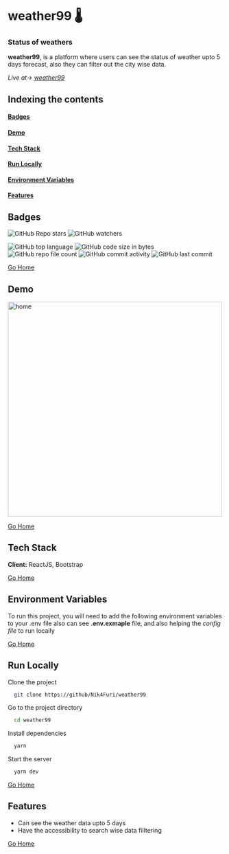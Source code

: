 # <h1 id="weather99"> weather99 🌡️ </h1>
### Status of weathers
**weather99**, is a platform where users can see the status of weather upto 5 days forecast, also they can filter out the city wise data.

*Live at-> [weather99](https://weather99.vercel.app/)*

## Indexing the contents
####   <p><a href="#badges" >Badges</a></p>
####   <p><a href="#demo" >Demo</a></p>
####   <p><a href="#stack" >Tech Stack</a></p>
####   <p><a href="#runLocally" >Run Locally</a></p>
####   <p><a href="#envVar" >Environment Variables</a></p>
####   <p><a href="#features" >Features</a></p>

## <h2 id="badges" >Badges </h2>

![GitHub Repo stars](https://img.shields.io/github/stars/Nik4Furi/weather99?style=social) ![GitHub watchers](https://img.shields.io/github/watchers/Nik4Furi/weather99?style=social)

![GitHub top language](https://img.shields.io/github/languages/top/Nik4Furi/weather99)   ![GitHub code size in bytes](https://img.shields.io/github/languages/code-size/Nik4Furi/weather99?style=flat-square) ![GitHub repo file count](https://img.shields.io/github/directory-file-count/Nik4Furi/weather99) 
![GitHub commit activity](https://img.shields.io/github/commit-activity/m/Nik4Furi/weather99)   ![GitHub last commit](https://img.shields.io/github/last-commit/Nik4Furi/weather99)


<a href="#weather99">Go Home </a>

## <h2 id="demo">Demo</h2>

    
<p text-align=left>
  <img src="https://github.com/Nik4Furi/weather99/assets/91304976/b02baaf7-a04a-4efa-8f8f-a9f666fe367a" width="500" height="" alt="home"/>

</p>

<a href="#weather99">Go Home </a>


## <h2 id="stack" >Tech Stack </h2>


**Client:** ReactJS, Bootstrap

<a href="#weather99">Go Home </a>


## <h2 id="envVar">Environment Variables </h2>

To run this project, you will need to add the following environment variables to your .env file also can see  **.env.exmaple** file, and also helping the *config file* to run locally


<a href="#weather99">Go Home </a>




## <h2 id="runLocally" >Run Locally </h2>

Clone the project

```bash
  git clone https://github/Nik4Furi/weather99
```

Go to the project directory

```bash
  cd weather99
```
Install dependencies

```bash
  yarn
```

Start the server

```bash
  yarn dev
```

<a href="#weather99">Go Home </a>


## <h2 id="features">Features </h2>

- Can see the weather data upto 5 days
- Have the accessibility to search wise data filltering


<a href="#weather99">Go Home </a>
